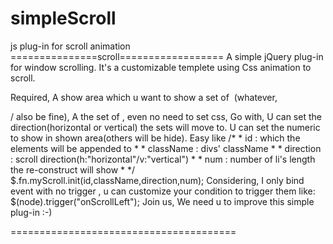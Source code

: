 # simpleScroll
js plug-in for scroll animation
===============scroll==================
A simple jQuery plug-in for window scrolling.
It's a customizable templete using Css animation to scroll.

Required,
	A show area which u want to show a set of <img> (whatever,<div>/<table> also be fine),
	A the set of <node> , even no need to set css,
Go with,
	U can set the direction(horizontal or vertical) the sets will move to.
	U can set the numeric to show in shown area(others will be hide).
	Easy like 
	/*
	 * id : which the elements will be appended to
	 *
	 * className : divs' className
	 *
	 * direction : scroll direction(h:"horizontal"/v:"vertical")
	 *
	 * num : number of li's length the re-construct will show
	 *
	 */
	$.fn.myScroll.init(id,className,direction,num);
Considering,
	I only bind event with no trigger , u can customize your condition to trigger them like:
	$(node).trigger("onScrollLeft");
Join us,
	We need u to improve this simple plug-in :-)


=======================================
